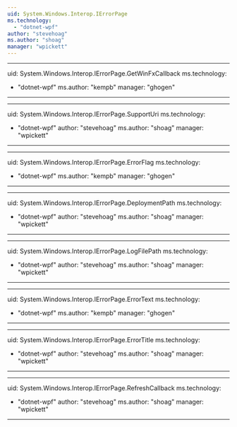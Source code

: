 ```yaml
---
uid: System.Windows.Interop.IErrorPage
ms.technology: 
  - "dotnet-wpf"
author: "stevehoag"
ms.author: "shoag"
manager: "wpickett"
---
```


---
uid: System.Windows.Interop.IErrorPage.GetWinFxCallback
ms.technology: 
  - "dotnet-wpf"
ms.author: "kempb"
manager: "ghogen"
---

---
uid: System.Windows.Interop.IErrorPage.SupportUri
ms.technology: 
  - "dotnet-wpf"
author: "stevehoag"
ms.author: "shoag"
manager: "wpickett"
---

---
uid: System.Windows.Interop.IErrorPage.ErrorFlag
ms.technology: 
  - "dotnet-wpf"
ms.author: "kempb"
manager: "ghogen"
---

---
uid: System.Windows.Interop.IErrorPage.DeploymentPath
ms.technology: 
  - "dotnet-wpf"
author: "stevehoag"
ms.author: "shoag"
manager: "wpickett"
---

---
uid: System.Windows.Interop.IErrorPage.LogFilePath
ms.technology: 
  - "dotnet-wpf"
author: "stevehoag"
ms.author: "shoag"
manager: "wpickett"
---

---
uid: System.Windows.Interop.IErrorPage.ErrorText
ms.technology: 
  - "dotnet-wpf"
ms.author: "kempb"
manager: "ghogen"
---

---
uid: System.Windows.Interop.IErrorPage.ErrorTitle
ms.technology: 
  - "dotnet-wpf"
author: "stevehoag"
ms.author: "shoag"
manager: "wpickett"
---

---
uid: System.Windows.Interop.IErrorPage.RefreshCallback
ms.technology: 
  - "dotnet-wpf"
author: "stevehoag"
ms.author: "shoag"
manager: "wpickett"
---
